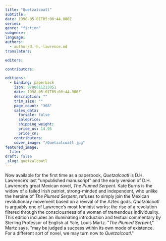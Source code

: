 ```yaml
---
title: "Quetzalcoatl"
subtitle:
date: 1998-05-01T05:00:44.000Z
series:
genre: "fiction"
subgenre:
language:
authors:
  - author/d.-h.-lawrence.md
translators:

editors:

contributors:

editions:
  - binding: paperback
    isbn: 9780811213851
    date: 1998-05-01T05:00:44.000Z
    description: ""
    trim_size: ""
    page_count: "368"
    sales_data:
      forsale: false
      saleprice:
      shipping_weight:
      price_us: 14.95
      price_cn:
    contributors:
    cover_image: "/Quetzalcoatl.jpg"
featured_image:
  file:
draft: false
_slug: quetzalcoatl
---
```


Now available for the first time as a paperbook, _Quetzalcoatl_ is D.H. Lawrence’s last "unpublished manuscript" and the early version of D.H. Lawrence’s great Mexican novel, _The Plumed Serpent_. Kate Burns is the widow of a failed Irish patriot, strong-minded and independent, who unlike the heroine of _The Plumed Serpent_, refuses to simply join the Mexican revolutionary movement based on a revival of the Aztec gods. _Quetzalcoatl_ is arguably one of Lawrence’s most feminist works: the rise of a revolution filtered through the consciousness of a woman of tremendous individuality. This edition includes an illuminating introduction and textual commentary by Sterling Professor of English at Yale, Louis Martz. "_The Plumed Serpent_," Martz says, "may be judged a success wtihin its own mode of existence. For a different sort of novel, we may turn now to _Quetzalcoatl_."

